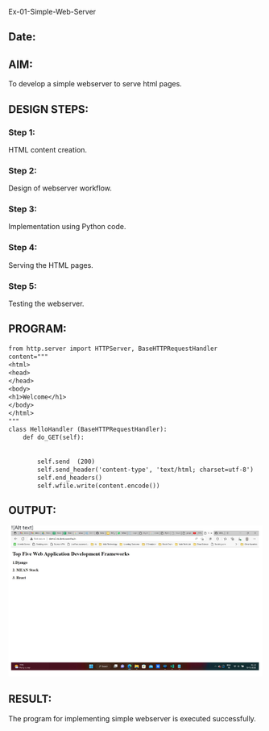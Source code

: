  Ex-01-Simple-Web-Server
## Date:

## AIM:
To develop a simple webserver to serve html pages.

## DESIGN STEPS:
### Step 1: 
HTML content creation.

### Step 2:
Design of webserver workflow.

### Step 3:
Implementation using Python code.

### Step 4:
Serving the HTML pages.

### Step 5:
Testing the webserver.

## PROGRAM:
```
from http.server import HTTPServer, BaseHTTPRequestHandler
content="""
<html>
<head>
</head>
<body>
<h1>Welcome</h1>
</body>
</html>
"""
class HelloHandler (BaseHTTPRequestHandler):
    def do_GET(self):


        self.send  (200)
        self.send_header('content-type', 'text/html; charset=utf-8')
        self.end_headers()
        self.wfile.write(content.encode())
```
## OUTPUT:
![Alt text](<Screenshot 2023-11-21 183320.png>)






## RESULT:
The program for implementing simple webserver is executed successfully.
